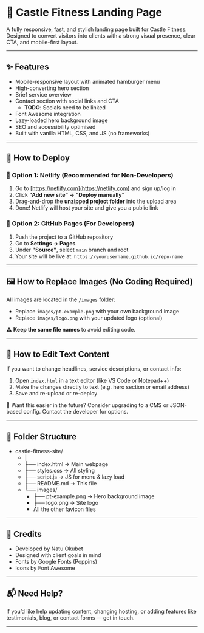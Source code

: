 # 🏰 Castle Fitness Landing Page

A fully responsive, fast, and stylish landing page built for Castle Fitness. Designed to convert visitors into clients with a strong visual presence, clear CTA, and mobile-first layout.

---

## ✨ Features

- Mobile-responsive layout with animated hamburger menu
- High-converting hero section
- Brief service overview
- Contact section with social links and CTA
    - **TODO**: Socials need to be linked
- Font Awesome integration
- Lazy-loaded hero background image
- SEO and accessibility optimised
- Built with vanilla HTML, CSS, and JS (no frameworks)

---

## 🚀 How to Deploy

### 🔹 Option 1: Netlify (Recommended for Non-Developers)

1. Go to [https://netlify.com](https://netlify.com) and sign up/log in
2. Click **"Add new site" → "Deploy manually"**
3. Drag-and-drop the **unzipped project folder** into the upload area
4. Done! Netlify will host your site and give you a public link

### 🔹 Option 2: GitHub Pages (For Developers)

1. Push the project to a GitHub repository
2. Go to **Settings → Pages**
3. Under **"Source"**, select `main` branch and root
4. Your site will be live at: `https://yourusername.github.io/repo-name`

---

## 🖼 How to Replace Images (No Coding Required)

All images are located in the `/images` folder:

- Replace `images/pt-example.png` with your own background image
- Replace `images/logo.png` with your updated logo (optional)

⚠️ **Keep the same file names** to avoid editing code.

---

## 📝 How to Edit Text Content

If you want to change headlines, service descriptions, or contact info:

1. Open `index.html` in a text editor (like VS Code or Notepad++)
2. Make the changes directly to text (e.g. hero section or email address)
3. Save and re-upload or re-deploy

🔧 Want this easier in the future? Consider upgrading to a CMS or JSON-based config. Contact the developer for options.

---

## 📁 Folder Structure

- castle-fitness-site/
    - │
    - ├── index.html → Main webpage
    - ├── styles.css → All styling
    - ├── script.js → JS for menu & lazy load
    - ├── README.md → This file
    - └── images/
        - ├── pt-example.png → Hero background image
        - ├── logo.png → Site logo
        - All the other favicon files


---

## 📌 Credits

- Developed by Natu Okubet
- Designed with client goals in mind
- Fonts by Google Fonts (Poppins)
- Icons by Font Awesome

---

## 📬 Need Help?

If you’d like help updating content, changing hosting, or adding features like testimonials, blog, or contact forms — get in touch.

---